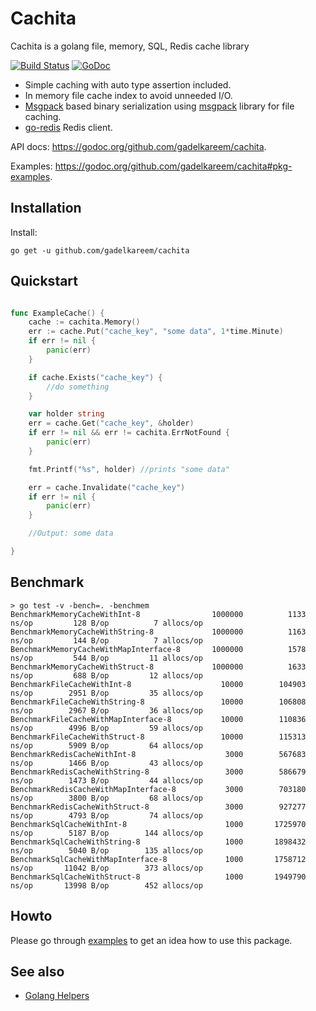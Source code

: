 # Cachita
Cachita is a golang file, memory, SQL, Redis cache library 

[![Build Status](https://travis-ci.org/gadelkareem/cachita.svg)](https://travis-ci.org/gadelkareem/cachita)
[![GoDoc](https://godoc.org/github.com/gadelkareem/cachita?status.svg)](https://godoc.org/github.com/gadelkareem/cachita)

- Simple caching with auto type assertion included.
- In memory file cache index to avoid unneeded I/O.
- [Msgpack](https://msgpack.org/index.html) based binary serialization using [msgpack](https://github.com/vmihailenco/msgpack) library for file caching.
- [go-redis](https://github.com/go-redis/redis) Redis client.


API docs: https://godoc.org/github.com/gadelkareem/cachita.

Examples: https://godoc.org/github.com/gadelkareem/cachita#pkg-examples.

## Installation

Install:

```shell
go get -u github.com/gadelkareem/cachita
```

## Quickstart

```go

func ExampleCache() {
	cache := cachita.Memory()
	err := cache.Put("cache_key", "some data", 1*time.Minute)
	if err != nil {
		panic(err)
	}

	if cache.Exists("cache_key") {
		//do something
	}

	var holder string
	err = cache.Get("cache_key", &holder)
	if err != nil && err != cachita.ErrNotFound {
		panic(err)
	}

	fmt.Printf("%s", holder) //prints "some data"

	err = cache.Invalidate("cache_key")
	if err != nil {
		panic(err)
	}

	//Output: some data

}

```

## Benchmark

```
> go test -v -bench=. -benchmem
BenchmarkMemoryCacheWithInt-8            	 1000000	      1133 ns/op	     128 B/op	       7 allocs/op
BenchmarkMemoryCacheWithString-8         	 1000000	      1163 ns/op	     144 B/op	       7 allocs/op
BenchmarkMemoryCacheWithMapInterface-8   	 1000000	      1578 ns/op	     544 B/op	      11 allocs/op
BenchmarkMemoryCacheWithStruct-8         	 1000000	      1633 ns/op	     688 B/op	      12 allocs/op
BenchmarkFileCacheWithInt-8              	   10000	    104903 ns/op	    2951 B/op	      35 allocs/op
BenchmarkFileCacheWithString-8           	   10000	    106808 ns/op	    2967 B/op	      36 allocs/op
BenchmarkFileCacheWithMapInterface-8     	   10000	    110836 ns/op	    4996 B/op	      59 allocs/op
BenchmarkFileCacheWithStruct-8           	   10000	    115313 ns/op	    5909 B/op	      64 allocs/op
BenchmarkRedisCacheWithInt-8             	    3000	    567683 ns/op	    1466 B/op	      43 allocs/op
BenchmarkRedisCacheWithString-8          	    3000	    586679 ns/op	    1473 B/op	      44 allocs/op
BenchmarkRedisCacheWithMapInterface-8    	    3000	    703180 ns/op	    3800 B/op	      68 allocs/op
BenchmarkRedisCacheWithStruct-8          	    3000	    927277 ns/op	    4793 B/op	      74 allocs/op
BenchmarkSqlCacheWithInt-8               	    1000	   1725970 ns/op	    5187 B/op	     144 allocs/op
BenchmarkSqlCacheWithString-8            	    1000	   1898432 ns/op	    5040 B/op	     135 allocs/op
BenchmarkSqlCacheWithMapInterface-8      	    1000	   1758712 ns/op	   11042 B/op	     373 allocs/op
BenchmarkSqlCacheWithStruct-8            	    1000	   1949790 ns/op	   13998 B/op	     452 allocs/op
```

## Howto

Please go through [examples](https://godoc.org/github.com/gadelkareem/cachita#pkg-examples) to get an idea how to use this package.

## See also

- [Golang Helpers](https://github.com/gadelkareem/go-helpers)

